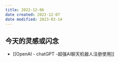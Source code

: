 ```yaml
---
title: 2022-12-06
date created: 2022-12-07
date modified: 2023-03-14
---
```


## 今天的灵感或闪念

- [[OpenAI - chatGPT -超强AI聊天机器人注册使用]]
